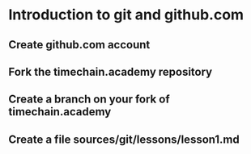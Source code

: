 # Introduction to git and github.com

## Create github.com account
## Fork the timechain.academy repository
## Create a branch on your fork of timechain.academy
## Create a file sources/git/lessons/lesson1.md
